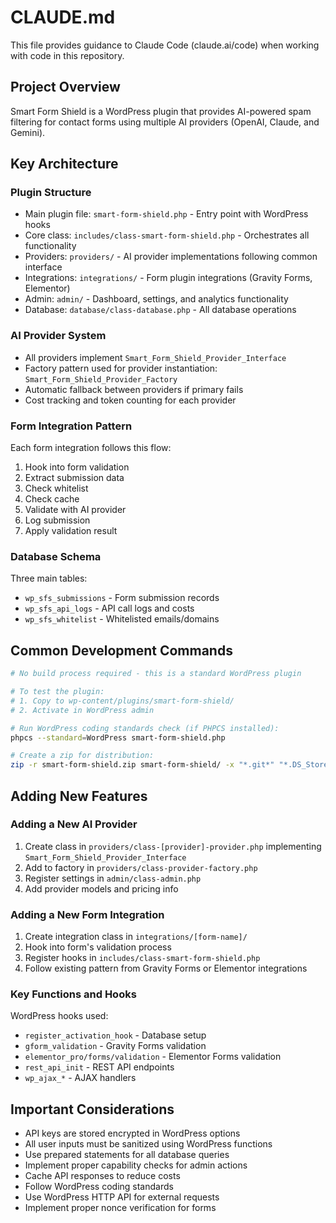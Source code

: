 # CLAUDE.md

This file provides guidance to Claude Code (claude.ai/code) when working with code in this repository.

## Project Overview

Smart Form Shield is a WordPress plugin that provides AI-powered spam filtering for contact forms using multiple AI providers (OpenAI, Claude, and Gemini).

## Key Architecture

### Plugin Structure
- Main plugin file: `smart-form-shield.php` - Entry point with WordPress hooks
- Core class: `includes/class-smart-form-shield.php` - Orchestrates all functionality
- Providers: `providers/` - AI provider implementations following common interface
- Integrations: `integrations/` - Form plugin integrations (Gravity Forms, Elementor)
- Admin: `admin/` - Dashboard, settings, and analytics functionality
- Database: `database/class-database.php` - All database operations

### AI Provider System
- All providers implement `Smart_Form_Shield_Provider_Interface`
- Factory pattern used for provider instantiation: `Smart_Form_Shield_Provider_Factory`
- Automatic fallback between providers if primary fails
- Cost tracking and token counting for each provider

### Form Integration Pattern
Each form integration follows this flow:
1. Hook into form validation
2. Extract submission data
3. Check whitelist
4. Check cache
5. Validate with AI provider
6. Log submission
7. Apply validation result

### Database Schema
Three main tables:
- `wp_sfs_submissions` - Form submission records
- `wp_sfs_api_logs` - API call logs and costs
- `wp_sfs_whitelist` - Whitelisted emails/domains

## Common Development Commands

```bash
# No build process required - this is a standard WordPress plugin

# To test the plugin:
# 1. Copy to wp-content/plugins/smart-form-shield/
# 2. Activate in WordPress admin

# Run WordPress coding standards check (if PHPCS installed):
phpcs --standard=WordPress smart-form-shield.php

# Create a zip for distribution:
zip -r smart-form-shield.zip smart-form-shield/ -x "*.git*" "*.DS_Store"
```

## Adding New Features

### Adding a New AI Provider
1. Create class in `providers/class-[provider]-provider.php` implementing `Smart_Form_Shield_Provider_Interface`
2. Add to factory in `providers/class-provider-factory.php`
3. Register settings in `admin/class-admin.php`
4. Add provider models and pricing info

### Adding a New Form Integration
1. Create integration class in `integrations/[form-name]/`
2. Hook into form's validation process
3. Register hooks in `includes/class-smart-form-shield.php`
4. Follow existing pattern from Gravity Forms or Elementor integrations

### Key Functions and Hooks

WordPress hooks used:
- `register_activation_hook` - Database setup
- `gform_validation` - Gravity Forms validation
- `elementor_pro/forms/validation` - Elementor Forms validation
- `rest_api_init` - REST API endpoints
- `wp_ajax_*` - AJAX handlers

## Important Considerations

- API keys are stored encrypted in WordPress options
- All user inputs must be sanitized using WordPress functions
- Use prepared statements for all database queries
- Implement proper capability checks for admin actions
- Cache API responses to reduce costs
- Follow WordPress coding standards
- Use WordPress HTTP API for external requests
- Implement proper nonce verification for forms
